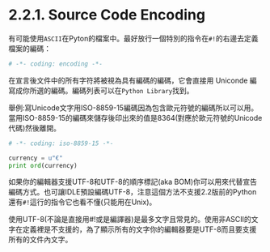 # 2.2.1. Source Code Encoding

有可能使用`ASCII`在Pyton的檔案中。最好放行一個特別的指令在`#!`的右邊去定義檔案的編碼：

```Python
# -*- coding: encoding -*-
```
在宣言後文件中的所有字符將被視為具有編碼的編碼，它會直接用 Uniconde 編寫成你所選的編碼。編碼列表可以在`Python Library`找到。

舉例:寫Unicode文字用ISO-8859-15編碼因為包含歐元符號的編碼所以可以用。當用ISO-8859-15的編碼來儲存後印出來的值是8364(對應於歐元符號的Unicode代碼)然後離開。
```Python
# -*- coding: iso-8859-15 -*-

currency = u"€"
print ord(currency)
```
如果你的編輯器支援UTF-8和UTF-8的順序標記(aka BOM)你可以用來代替宣告編碼方式。也可讓IDLE預設編碼UTF-8，注意這個方法不支援2.2版前的Python還有`#!`這行的指令它也看不懂(只能用在Unix)。

使用UTF-8(不論是直接用#!或是編譯器)是最多文字且常見的。使用非ASCII的文字在定義裡是不支援的，為了顯示所有的文字你的編輯器要是UTF-8而且要支援所有的文件內文字。
